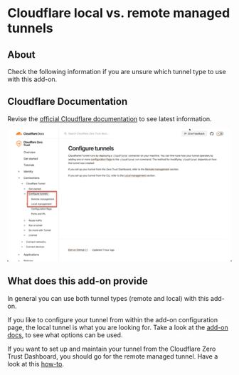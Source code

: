 # Cloudflare local vs. remote managed tunnels

## About

Check the following information if you are unsure which tunnel type to use
with this add-on.

## Cloudflare Documentation

Revise the [official Cloudflare documentation][cloudflare-docs]
to see latest information.

![Cloudflare Docs Picture](images/10.png)

## What does this add-on provide

In general you can use both tunnel types (remote and local) with this add-on.

If you like to configure your tunnel from within the add-on configuration page,
the local tunnel is what you are looking for. Take a look at the
[add-on docs](../cloudflared/DOCS.md), to see what options can be used.

If you want to set up and maintain your tunnel from the Cloudflare Zero Trust
Dashboard, you should go for the remote managed tunnel. Have a look at this
[how-to](remote-tunnel.md).

[cloudflare-docs]: https://developers.cloudflare.com/cloudflare-one/connections/connect-apps/configuration/
